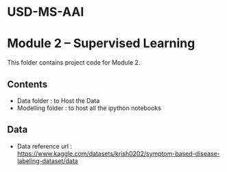 # USD-MS-AAI
# Module 2 – Supervised Learning

This folder contains project code for Module 2.

## Contents
-  Data folder : to Host the Data
- Modelling folder : to host all the ipython notebooks

## Data 
 - Data reference url : https://www.kaggle.com/datasets/krish0202/symptom-based-disease-labeling-dataset/data
 


